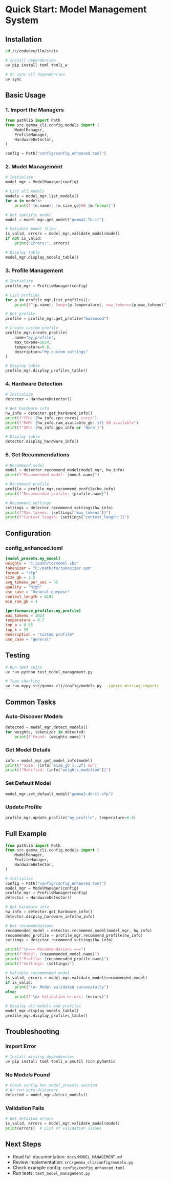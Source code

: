 # Quick Start: Model Management System

## Installation

```bash
cd /c/codedev/llm/stats

# Install dependencies
uv pip install toml tomli_w

# Or sync all dependencies
uv sync
```

## Basic Usage

### 1. Import the Managers

```python
from pathlib import Path
from src.gemma_cli.config.models import (
    ModelManager,
    ProfileManager,
    HardwareDetector,
)

config = Path("config/config_enhanced.toml")
```

### 2. Model Management

```python
# Initialize
model_mgr = ModelManager(config)

# List all models
models = model_mgr.list_models()
for m in models:
    print(f"{m.name}: {m.size_gb}GB {m.format}")

# Get specific model
model = model_mgr.get_model("gemma2-2b-it")

# Validate model files
is_valid, errors = model_mgr.validate_model(model)
if not is_valid:
    print("Errors:", errors)

# Display table
model_mgr.display_models_table()
```

### 3. Profile Management

```python
# Initialize
profile_mgr = ProfileManager(config)

# List profiles
for p in profile_mgr.list_profiles():
    print(f"{p.name}: temp={p.temperature}, max_tokens={p.max_tokens}")

# Get profile
profile = profile_mgr.get_profile("balanced")

# Create custom profile
profile_mgr.create_profile(
    name="my_profile",
    max_tokens=1024,
    temperature=0.8,
    description="My custom settings"
)

# Display table
profile_mgr.display_profiles_table()
```

### 4. Hardware Detection

```python
# Initialize
detector = HardwareDetector()

# Get hardware info
hw_info = detector.get_hardware_info()
print(f"CPU: {hw_info.cpu_cores} cores")
print(f"RAM: {hw_info.ram_available_gb:.1f} GB available")
print(f"GPU: {hw_info.gpu_info or 'None'}")

# Display table
detector.display_hardware_info()
```

### 5. Get Recommendations

```python
# Recommend model
model = detector.recommend_model(model_mgr, hw_info)
print(f"Recommended model: {model.name}")

# Recommend profile
profile = profile_mgr.recommend_profile(hw_info)
print(f"Recommended profile: {profile.name}")

# Recommend settings
settings = detector.recommend_settings(hw_info)
print(f"Max tokens: {settings['max_tokens']}")
print(f"Context length: {settings['context_length']}")
```

## Configuration

### config_enhanced.toml

```toml
[model_presets.my_model]
weights = "C:/path/to/model.sbs"
tokenizer = "C:/path/to/tokenizer.spm"
format = "sfp"
size_gb = 2.5
avg_tokens_per_sec = 45
quality = "high"
use_case = "General purpose"
context_length = 8192
min_ram_gb = 4

[performance_profiles.my_profile]
max_tokens = 1024
temperature = 0.7
top_p = 0.95
top_k = 50
description = "Custom profile"
use_case = "general"
```

## Testing

```bash
# Run test suite
uv run python test_model_management.py

# Type checking
uv run mypy src/gemma_cli/config/models.py --ignore-missing-imports
```

## Common Tasks

### Auto-Discover Models

```python
detected = model_mgr.detect_models()
for weights, tokenizer in detected:
    print(f"Found: {weights.name}")
```

### Get Model Details

```python
info = model_mgr.get_model_info(model)
print(f"Size: {info['size_gb']:.2f} GB")
print(f"Modified: {info['weights_modified']}")
```

### Set Default Model

```python
model_mgr.set_default_model("gemma3-4b-it-sfp")
```

### Update Profile

```python
profile_mgr.update_profile("my_profile", temperature=0.9)
```

## Full Example

```python
from pathlib import Path
from src.gemma_cli.config.models import (
    ModelManager,
    ProfileManager,
    HardwareDetector,
)

# Initialize
config = Path("config/config_enhanced.toml")
model_mgr = ModelManager(config)
profile_mgr = ProfileManager(config)
detector = HardwareDetector()

# Get hardware info
hw_info = detector.get_hardware_info()
detector.display_hardware_info(hw_info)

# Get recommendations
recommended_model = detector.recommend_model(model_mgr, hw_info)
recommended_profile = profile_mgr.recommend_profile(hw_info)
settings = detector.recommend_settings(hw_info)

print(f"\n=== Recommendations ===")
print(f"Model: {recommended_model.name}")
print(f"Profile: {recommended_profile.name}")
print(f"Settings: {settings}")

# Validate recommended model
is_valid, errors = model_mgr.validate_model(recommended_model)
if is_valid:
    print("\n✓ Model validated successfully")
else:
    print(f"\n✗ Validation errors: {errors}")

# Display all models and profiles
model_mgr.display_models_table()
profile_mgr.display_profiles_table()
```

## Troubleshooting

### Import Error
```bash
# Install missing dependencies
uv pip install toml tomli_w psutil rich pydantic
```

### No Models Found
```python
# Check config has model_presets section
# Or run auto-discovery
detected = model_mgr.detect_models()
```

### Validation Fails
```python
# Get detailed errors
is_valid, errors = model_mgr.validate_model(model)
print(errors)  # List of validation issues
```

## Next Steps

- Read full documentation: `docs/MODEL_MANAGEMENT.md`
- Review implementation: `src/gemma_cli/config/models.py`
- Check example config: `config/config_enhanced.toml`
- Run tests: `test_model_management.py`
